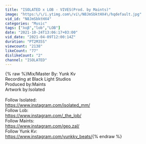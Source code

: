 ```yaml
---
title: "ISOLATED x LOB - VIVES(Prod. by Maints)"
image: "https:\/\/i.ytimg.com\/vi\/N8JmSbktHX4\/hqdefault.jpg"
vid_id: "N8JmSbktHX4"
categories: "Music"
tags: ["λοβ","lob","LOB"]
date: "2021-10-24T13:06:17+03:00"
vid_date: "2021-04-09T12:00:14Z"
duration: "PT2M35S"
viewcount: "2138"
likeCount: "77"
dislikeCount: "2"
channel: "ISOLATED"
---
```

{% raw %}Mix/Master By: Yunk Kv<br />Recording at Black Light Studios<br />Produced by:Maints<br />Artwork by:Isolated<br /><br />Follow Isolated:<br /><a rel="nofollow" target="blank" href="https://www.instagram.com/isolated_mm/​​">https://www.instagram.com/isolated_mm/​​</a><br />Follow Lob:<br /><a rel="nofollow" target="blank" href="https://www.instagram.com/_the_lob/">https://www.instagram.com/_the_lob/</a><br />Follow Maints:<br /><a rel="nofollow" target="blank" href="https://www.instagram.com/geo.zal/">https://www.instagram.com/geo.zal/</a><br />Follow Yunk Kv:<br /><a rel="nofollow" target="blank" href="https://www.instagram.com/yunkkv_beats/​​">https://www.instagram.com/yunkkv_beats/​​</a>{% endraw %}
